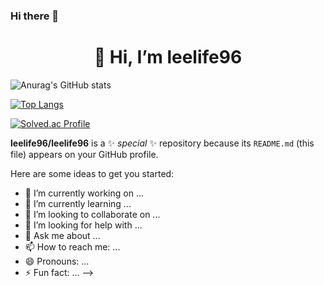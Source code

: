 ### Hi there 👋

  <div align=center><h1>👋 Hi, I’m leelife96 </h1></div>


      
   ![Anurag's GitHub stats](https://github-readme-stats.vercel.app/api?username=leelife96&theme=github_dark_dimmed&show_icons=true)
   
[![Top Langs](https://github-readme-stats.vercel.app/api/top-langs/?username=leelife96&layout=compact&theme=dracula)](https://github.com/metleeha)

  [![Solved.ac Profile](http://mazassumnida.wtf/api/generate_badge?boj=leelife96)](https://solved.ac/leelife96)


**leelife96/leelife96** is a ✨ _special_ ✨ repository because its `README.md` (this file) appears on your GitHub profile.

Here are some ideas to get you started:

- 🔭 I’m currently working on ...
- 🌱 I’m currently learning ...
- 👯 I’m looking to collaborate on ...
- 🤔 I’m looking for help with ...
- 💬 Ask me about ...
- 📫 How to reach me: ...
- 😄 Pronouns: ...
- ⚡ Fun fact: ...
-->
